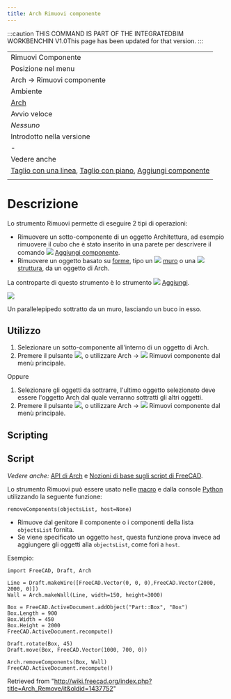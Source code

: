 ```yaml
---
title: Arch Rimuovi componente
---
```


:::caution
THIS COMMAND IS PART OF THE INTEGRATEDBIM WORKBENCHIN V1.0This page has been updated for that version.
:::

|                                                                                                                                                                         |
| ----------------------------------------------------------------------------------------------------------------------------------------------------------------------- |
| Rimuovi Componente                                                                                                                                                      |
| Posizione nel menu                                                                                                                                                      |
| Arch → Rimuovi componente                                                                                                                                               |
| Ambiente                                                                                                                                                                |
| [Arch](/Arch_Workbench/it "Arch Workbench/it")                                                                                                                          |
| Avvio veloce                                                                                                                                                            |
| _Nessuno_                                                                                                                                                               |
| Introdotto nella versione                                                                                                                                               |
| -                                                                                                                                                                       |
| Vedere anche                                                                                                                                                            |
| [Taglio con una linea](/Arch_CutLine/it "Arch CutLine/it"), [Taglio con piano](/Arch_CutPlane/it "Arch CutPlane/it"), [Aggiungi componente](/Arch_Add/it "Arch Add/it") |
|                                                                                                                                                                         |

# Descrizione

Lo strumento Rimuovi permette di eseguire 2 tipi di operazioni:

- Rimuovere un sotto-componente di un oggetto Architettura, ad esempio rimuovere il cubo che è stato inserito in una parete per descrivere il comando ![](/images/Arch_Add.svg) [Aggiungi componente](/Arch_Add/it "Arch Add/it").
- Rimuovere un oggetto basato su [forme](/Part_Workbench/it "Part Workbench/it"), tipo un ![](/images/Arch_Wall.svg) [muro](/Arch_Wall/it "Arch Wall/it") o una ![](/images/Arch_Structure.svg) [struttura](/Arch_Structure/it "Arch Structure/it"), da un oggetto di Arch.

La controparte di questo strumento è lo strumento ![](/images/Arch_Add.svg) [Aggiungi](/Arch_Add/it "Arch Add/it").

![](/images/Arch_Remove_example.jpg)

Un parallelepipedo sottratto da un muro, lasciando un buco in esso.

## Utilizzo

1. Selezionare un sotto-componente all'interno di un oggetto di Arch.
2. Premere il pulsante ![](/images/Arch_Remove.svg), o utilizzare Arch → ![](/images/Arch_Remove.svg) Rimuovi componente dal menù principale.

Oppure

1. Selezionare gli oggetti da sottrarre, l'ultimo oggetto selezionato deve essere l'oggetto Arch dal quale verranno sottratti gli altri oggetti.
2. Premere il pulsante ![](/images/Arch_Remove.svg), o utilizzare Arch → ![](/images/Arch_Remove.svg) Rimuovi componente dal menù principale.

## Scripting

## Script

_Vedere anche:_ [API di Arch](/Arch_API/it "Arch API/it") e [Nozioni di base sugli script di FreeCAD](/FreeCAD_Scripting_Basics/it "FreeCAD Scripting Basics/it").

Lo strumento Rimuovi può essere usato nelle [macro](/Macros/it "Macros/it") e dalla console [Python](/Python/it "Python/it") utilizzando la seguente funzione:

```
removeComponents(objectsList, host=None)

```

- Rimuove dal genitore il componente o i componenti della lista `objectsList` fornita.
- Se viene specificato un oggetto `host`, questa funzione prova invece ad aggiungere gli oggetti alla `objectsList`, come fori a `host`.

Esempio:

```
import FreeCAD, Draft, Arch

Line = Draft.makeWire([FreeCAD.Vector(0, 0, 0),FreeCAD.Vector(2000, 2000, 0)])
Wall = Arch.makeWall(Line, width=150, height=3000)

Box = FreeCAD.ActiveDocument.addObject("Part::Box", "Box")
Box.Length = 900
Box.Width = 450
Box.Height = 2000
FreeCAD.ActiveDocument.recompute()

Draft.rotate(Box, 45)
Draft.move(Box, FreeCAD.Vector(1000, 700, 0))

Arch.removeComponents(Box, Wall)
FreeCAD.ActiveDocument.recompute()

```

Retrieved from "<http://wiki.freecad.org/index.php?title=Arch_Remove/it&oldid=1437752>"
